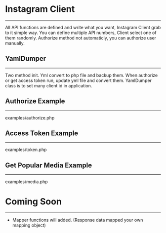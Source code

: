 # Instagram Client
-----------
All API functions are defined and write what you want, Instagram Client grab to it simple way.
You can define multiple API numbers, Client select one of them randomly.
Authorize method not automaticly, you can authorize user manually.

## YamlDumper
-----------
Two method init. Yml convert to php file and backup them. 
When authorize or get access token run, update yml file and convert them.
YamlDumper class is to set many client id in application.

## Authorize Example
-----------
examples/authorize.php

## Access Token Example
-----------
examples/token.php

## Get Popular Media Example
-----------
examples/media.php


# Coming Soon
-----------
* Mapper functions will added. (Response data mapped your own mapping object)